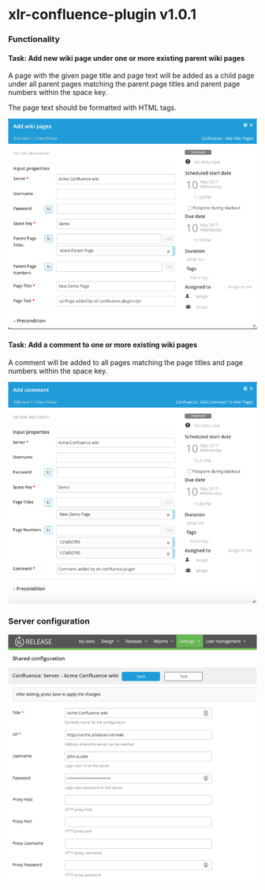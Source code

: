# xlr-confluence-plugin v1.0.1

### Functionality ###

#### Task: Add new wiki page under one or more existing parent wiki pages ####

A page with the given page title and page text will be added as a child page under all parent pages matching the parent page titles and parent page numbers within the space key.

The page text should be formatted with HTML tags.

![screenshot of add-page](images/addpage.png)

#### Task: Add a comment to one or more existing wiki pages ####

A comment will be added to all pages matching the page titles and page numbers within the space key.

![screenshot of add-comment](images/addcomment.png)

### Server configuration ###

![screenshot of configuration](images/config.png)




